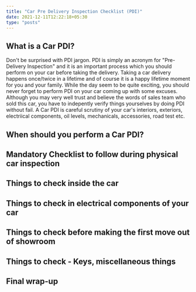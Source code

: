 ```yaml
---
title: "Car Pre Delivery Inspection Checklist (PDI)"
date: 2021-12-11T12:22:18+05:30
type: "posts"
---
```


## What is a Car PDI?

Don't be surprised with PDI jargon. PDI is simply an acronym for "Pre-Delivery Inspection" and it is an important process which you should perform on your car before taking the delivery. Taking a car delivery happens once/twice in a lifetime and of course it is a happy lifetime moment for you and your family. While the day seem to be quite exciting, you should never forget to perform PDI on your car coming up with some excuses. Although you may very well trust and believe the words of sales team who sold this car, you have to indepently verify things yourselves by doing PDI without fail. A Car PDI is careful scrutiny of your car's interiors, exteriors, electriical components, oil levels, mechanicals, accessories, road test etc. 


## When should you perform a Car PDI?


## Mandatory Checklist to follow during physical car inspection


## Things to check inside the car


## Things to check in electrical components of your car


## Things to check before making the first move out of showroom


## Things to check - Keys, miscellaneous things


## Final wrap-up